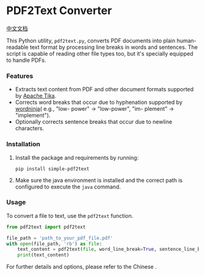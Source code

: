 # PDF2Text Converter

[中文文档](README-zh.md)

This Python utility, `pdf2text.py`, converts PDF documents into plain human-readable text format by processing line
breaks in words and sentences. The script is capable of reading other file types too, but it's specially equipped to
handle PDFs.

### Features

- Extracts text content from PDF and other document formats supported by [Apache Tika](https://tika.apache.org/).
- Corrects word breaks that occur due to hyphenation supported by [wordninja](https://github.com/keredson/wordninja/)(
  e.g., "low- power" -> "low-power", "im- plement" -> "implement").
- Optionally corrects sentence breaks that occur due to newline characters.

### Installation

1. Install the package and requirements by running:

   ```shell
   pip install simple-pdf2text
   ```

2. Make sure the java environment is installed and the correct path is configured to execute the `java` command.

### Usage

To convert a file to text, use the `pdf2text` function.

```python
from pdf2text import pdf2text

file_path = 'path_to_your_pdf_file.pdf'
with open(file_path, 'rb') as file:
    text_content = pdf2text(file, word_line_break=True, sentence_line_break=False)
    print(text_content)
```

For further details and options, please refer to the Chinese .
